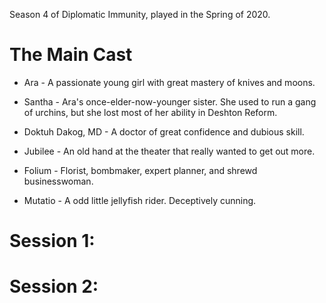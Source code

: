Season 4 of Diplomatic Immunity, played in the Spring of 2020.

# The Main Cast

- Ara - A passionate young girl with great mastery of knives and moons.

- Santha - Ara's once-elder-now-younger sister. She used to run a gang of urchins, but she lost most of her ability in Deshton Reform.

- Doktuh Dakog, MD - A doctor of great confidence and dubious skill.

- Jubilee - An old hand at the theater that really wanted to get out more.

- Folium - Florist, bombmaker, expert planner, and shrewd businesswoman.

- Mutatio - A odd little jellyfish rider. Deceptively cunning.

# Session 1:

# Session 2: 
